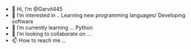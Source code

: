 - 👋 Hi, I’m @Garvit445
- 👀 I’m interested in .. Learning new programming languages/ Developing software
- 🌱 I’m currently learning ... Python
- 💞️ I’m looking to collaborate on ...
- 📫 How to reach me ...

<!---
Garvit445/Garvit445 is a ✨ special ✨ repository because its `README.md` (this file) appears on your GitHub profile.
You can click the Preview link to take a look at your changes.
--->
